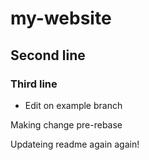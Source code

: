 # my-website
## Second line
### Third line

* Edit on example branch


Making  change pre-rebase

Updateing readme again
again!